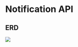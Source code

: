 # Notification API

## ERD
<img src="https://github.com/omarsamir1999/jobHacker-final-project/blob/NotificationAPI/Notification%20API%20ERD.png"/>

